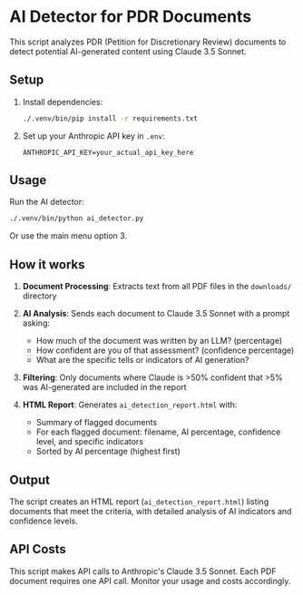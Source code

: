 # AI Detector for PDR Documents

This script analyzes PDR (Petition for Discretionary Review) documents to detect potential AI-generated content using Claude 3.5 Sonnet.

## Setup

1. Install dependencies:
   ```bash
   ./.venv/bin/pip install -r requirements.txt
   ```

2. Set up your Anthropic API key in `.env`:
   ```
   ANTHROPIC_API_KEY=your_actual_api_key_here
   ```

## Usage

Run the AI detector:
```bash
./.venv/bin/python ai_detector.py
```

Or use the main menu option 3.

## How it works

1. **Document Processing**: Extracts text from all PDF files in the `downloads/` directory
2. **AI Analysis**: Sends each document to Claude 3.5 Sonnet with a prompt asking:
   - How much of the document was written by an LLM? (percentage)
   - How confident are you of that assessment? (confidence percentage)
   - What are the specific tells or indicators of AI generation?

3. **Filtering**: Only documents where Claude is >50% confident that >5% was AI-generated are included in the report

4. **HTML Report**: Generates `ai_detection_report.html` with:
   - Summary of flagged documents
   - For each flagged document: filename, AI percentage, confidence level, and specific indicators
   - Sorted by AI percentage (highest first)

## Output

The script creates an HTML report (`ai_detection_report.html`) listing documents that meet the criteria, with detailed analysis of AI indicators and confidence levels.

## API Costs

This script makes API calls to Anthropic's Claude 3.5 Sonnet. Each PDF document requires one API call. Monitor your usage and costs accordingly. 